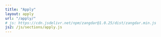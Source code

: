 ```yaml
---
title: "Apply"
layout: apply
url: "/apply/"
# js: https://cdn.jsdelivr.net/npm/zangdar@1.0.25/dist/zangdar.min.js
js2: /js/sections/apply.js
---
```

